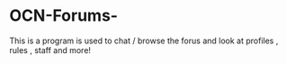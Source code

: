 OCN-Forums-
===========

This is a program is used to chat / browse the forus and look at profiles , rules , staff and more! 

